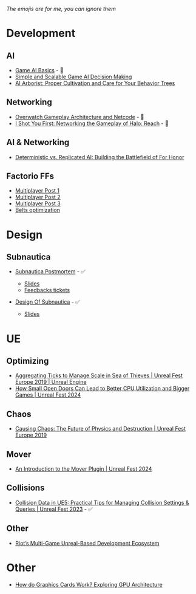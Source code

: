 *The emojis are for me, you can ignore them*

# Development
## AI
- [Game AI Basics](https://www.youtube.com/watch?v=G5A0-_4dFLg) - 💾
- [Simple and Scalable Game AI Decision Making](https://www.youtube.com/watch?v=5ZXfDFb4dzc)
- [AI Arborist: Proper Cultivation and Care for Your Behavior Trees](https://www.youtube.com/watch?v=Qq_xX1JCreI)

## Networking
- [Overwatch Gameplay Architecture and Netcode](https://www.youtube.com/watch?v=W3aieHjyNvw) - 💾
- [I Shot You First: Networking the Gameplay of Halo: Reach](https://www.youtube.com/watch?v=h47zZrqjgLc) - 💾

## AI & Networking
- [Deterministic vs. Replicated AI: Building the Battlefield of For Honor](https://www.youtube.com/watch?v=4Z0aUEBp_Os)

## Factorio FFs
- [Multiplayer Post 1](https://www.factorio.com/blog/post/fff-147)
- [Multiplayer Post 2](https://www.factorio.com/blog/post/fff-149)
- [Multiplayer Post 3](https://www.factorio.com/blog/post/fff-151)
- [Belts optimization](https://www.factorio.com/blog/post/fff-176)
# Design
## Subnautica
- [Subnautica Postmortem](https://www.youtube.com/watch?v=fkjY_R7zQsM) - ✅
   - [Slides](https://docs.google.com/presentation/u/0/d/1voavbYG7Wn8Ry3ygH2AnDdUdMXfP8zR_K1SwbQ4Jkz4/mobilepresent)
   - [Feedbacks tickets](https://subnautica.unknownworlds.com/feedback/tickets)

- [Design Of Subnautica](https://youtu.be/7R-x9NSBS2Y?si=YuXyl_Sf6CUwaG8A) - ✅
   - [Slides](https://www.dropbox.com/scl/fi/o68bxot64106z5dtikblt/TheDesignOfSubnautica.zip?rlkey=toichzfxzgnl05jcwlc6do92a&dl=0)

# UE
## Optimizing
- [Aggregating Ticks to Manage Scale in Sea of Thieves | Unreal Fest Europe 2019 | Unreal Engine](https://www.youtube.com/watch?v=CBP5bpwkO54)
- [How Small Open Doors Can Lead to Better CPU Utilization and Bigger Games | Unreal Fest 2024](https://www.youtube.com/watch?v=JaCf2Qmvy18)
## Chaos
- [Causing Chaos: The Future of Physics and Destruction | Unreal Fest Europe 2019](https://www.youtube.com/watch?v=mwbSi2R49ZY)
## Mover
- [An Introduction to the Mover Plugin | Unreal Fest 2024](https://www.youtube.com/watch?v=P4IKS5k47Wg)
## Collisions
- [Collision Data in UE5: Practical Tips for Managing Collision Settings & Queries | Unreal Fest 2023](https://www.youtube.com/watch?v=xIQI6nXFygA) - ✅

## Other
- [Riot’s Multi-Game Unreal-Based Development Ecosystem](https://www.youtube.com/watch?v=9xxwQVdwcTQ)
# Other
- [How do Graphics Cards Work? Exploring GPU Architecture](https://youtu.be/h9Z4oGN89MU?si=z3AdGAJ59PL7S1Ek)




